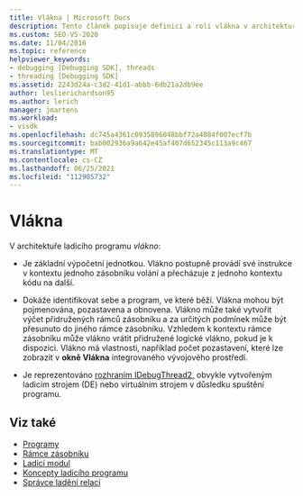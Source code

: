 ```yaml
---
title: Vlákna | Microsoft Docs
description: Tento článek popisuje definici a roli vlákna v architektuře ladicího programu v Visual Studio.
ms.custom: SEO-VS-2020
ms.date: 11/04/2016
ms.topic: reference
helpviewer_keywords:
- debugging [Debugging SDK], threads
- threading [Debugging SDK]
ms.assetid: 2243d24a-c3d2-41d1-abbb-6db21a2db9ee
author: leslierichardson95
ms.author: lerich
manager: jmartens
ms.workload:
- vssdk
ms.openlocfilehash: dc745a4361c0935896048bbf72a4084f007ecf7b
ms.sourcegitcommit: bab002936a9a642e45af407d652345c113a9c467
ms.translationtype: MT
ms.contentlocale: cs-CZ
ms.lasthandoff: 06/25/2021
ms.locfileid: "112905732"
---
```

# <a name="threads"></a>Vlákna
V architektuře ladicího programu *vlákno*:

- Je základní výpočetní jednotkou. Vlákno postupně provádí své instrukce v kontextu jednoho zásobníku volání a přecházuje z jednoho kontextu kódu na další.

- Dokáže identifikovat sebe a program, ve které běží. Vlákna mohou být pojmenována, pozastavena a obnovena. Vlákno může také vytvořit výčet přidružených rámců zásobníku a za určitých podmínek může být přesunuto do jiného rámce zásobníku. Vzhledem k kontextu rámce zásobníku může vlákno vrátit přidružené logické vlákno, pokud je k dispozici. Vlákno má vlastnosti, například počet pozastavení, které lze zobrazit v **okně Vlákna** integrovaného vývojového prostředí.

- Je reprezentováno [rozhraním IDebugThread2,](../../extensibility/debugger/reference/idebugthread2.md) obvykle vytvořeným ladicím strojem (DE) nebo virtuálním strojem v důsledku spuštění programu.

## <a name="see-also"></a>Viz také
- [Programy](../../extensibility/debugger/programs.md)
- [Rámce zásobníku](../../extensibility/debugger/stack-frames.md)
- [Ladicí modul](../../extensibility/debugger/debug-engine.md)
- [Koncepty ladicího programu](../../extensibility/debugger/debugger-concepts.md)
- [Správce ladění relací](../../extensibility/debugger/session-debug-manager.md)
